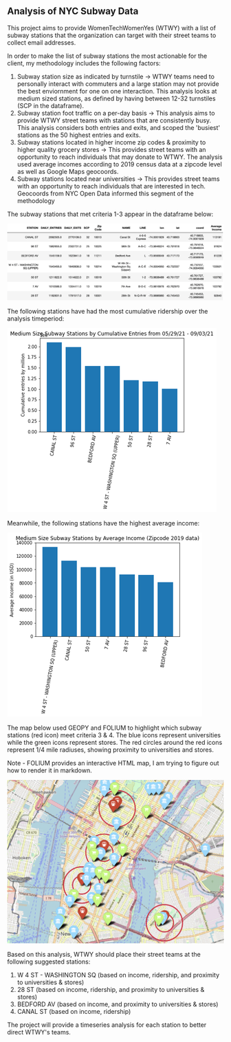 ## Analysis of NYC Subway Data

This project aims to provide WomenTechWomenYes (WTWY) with a list of subway stations that the organization can target with their street teams to collect email addresses. 

In order to make the list of subway stations the most actionable for the client, my methodology includes the following factors:

1) Subway station size as indicated by turnstile -> WTWY teams need to personally interact with commuters and a large station may not provide the best enviornment for one on one interaction. This analysis looks at medium sized stations, as defined by having between 12-32 turnstiles (SCP in the dataframe). 
2) Subway station foot traffic on a per-day basis -> This analysis aims to provide WTWY street teams with stations that are consistently busy. This analysis considers both entries and exits, and scoped the 'busiest' stations as the 50 highest entries and exits. 
3) Subway stations located in higher income zip codes & proximity to higher quality grocery stores -> This provides street teams with an opportunity to reach individuals that may donate to WTWY. The analysis used average incomes according to 2019 census data at a zipcode level as well as Google Maps geocoords.
4) Subway stations located near universities -> This provides street teams with an opportunity to reach individuals that are interested in tech. Geocoords from NYC Open Data informed this segment of the methodology

The subway stations that met criteria 1-3 appear in the dataframe below:

![df](dataframe.png)

The following stations have had the most cumulative ridership over the analysis timeperiod:

![df2](CumulativeEntries.png)

Meanwhile, the following stations have the highest average income:

![df3](AverageIncomeData.png)

The map below used GEOPY and FOLIUM to highlight which subway stations (red icon) meet criteria 3 & 4. The blue icons represent universities while the green icons represent stores. The red circles around the red icons represent 1/4 mile radiuses, showing proximity to universities and stores. 

Note - FOLIUM provides an interactive HTML map, I am trying to figure out how to render it in markdown. 

![map](map.png)

Based on this analysis, WTWY should place their street teams at the following suggested stations:

1) W 4 ST - WASHINGTON SQ (based on income, ridership, and proximity to universities & stores)
2) 28 ST (based on income, ridership, and proximity to universities & stores)
3) BEDFORD AV (based on income, and proximity to universities & stores)
4) CANAL ST (based on income, ridership)

The project will provide a timeseries analysis for each station to better direct WTWY's teams.





